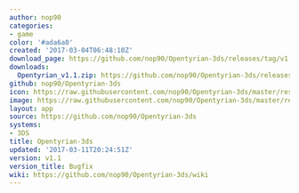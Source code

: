 ```yaml
---
author: nop90
categories:
- game
color: '#ada6a0'
created: '2017-03-04T06:48:10Z'
download_page: https://github.com/nop90/Opentyrian-3ds/releases/tag/v1.1
downloads:
  Opentyrian_v1.1.zip: https://github.com/nop90/Opentyrian-3ds/releases/download/v1.1/Opentyrian_v1.1.zip
github: nop90/Opentyrian-3ds
icon: https://raw.githubusercontent.com/nop90/Opentyrian-3ds/master/resources/icon.png
image: https://raw.githubusercontent.com/nop90/Opentyrian-3ds/master/resources/banner.png
layout: app
source: https://github.com/nop90/Opentyrian-3ds
systems:
- 3DS
title: Opentyrian-3ds
updated: '2017-03-11T20:24:51Z'
version: v1.1
version_title: Bugfix
wiki: https://github.com/nop90/Opentyrian-3ds/wiki
---
```

